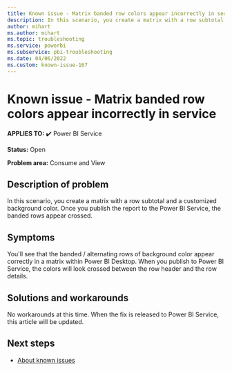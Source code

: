 ```yaml
---
title: Known issue - Matrix banded row colors appear incorrectly in service
description: In this scenario, you create a matrix with a row subtotal and a customized background color. Once you publish the report to the Power BI Service, the banded rows appear crossed.
author: mihart
ms.author: mihart
ms.topic: troubleshooting  
ms.service: powerbi
ms.subservice: pbi-troubleshooting
ms.date: 04/06/2022
ms.custom: known-issue-167
---
```


# Known issue - Matrix banded row colors appear incorrectly in service

**APPLIES TO:** ✔️ Power BI Service

**Status:** Open

**Problem area:** Consume and View

## Description of problem

In this scenario, you create a matrix with a row subtotal and a customized background color. Once you publish the report to the Power BI Service, the banded rows appear crossed.

## Symptoms

You'll see that the banded / alternating rows of background color appear correctly in a matrix within Power BI Desktop.  When you publish to Power BI Service, the colors will look crossed between the row header and the row details.

## Solutions and workarounds

No workarounds at this time.  When the fix is released to Power BI Service, this article will be updated.

## Next steps

- [About known issues](power-bi-known-issues.md)

